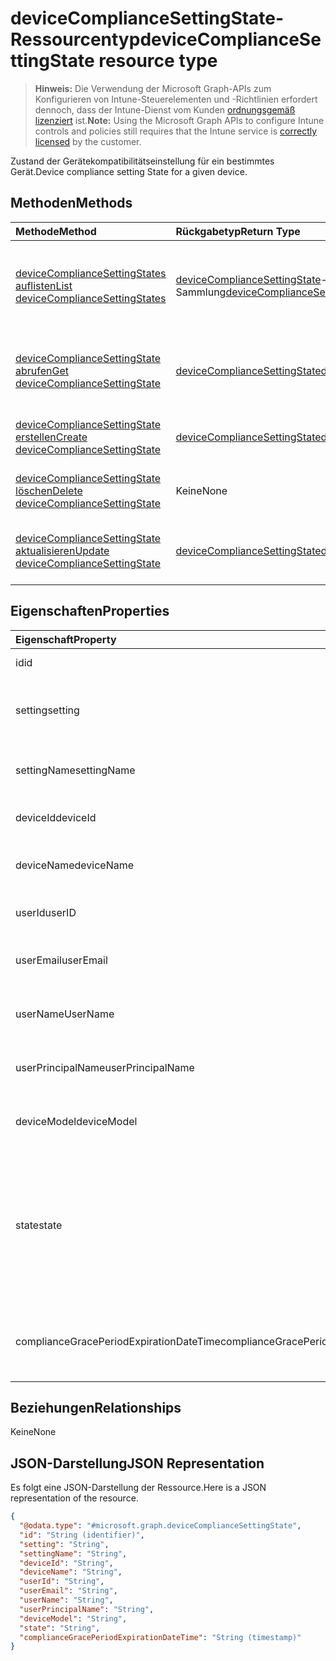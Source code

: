 # <a name="devicecompliancesettingstate-resource-type"></a><span data-ttu-id="14b9b-101">deviceComplianceSettingState-Ressourcentyp</span><span class="sxs-lookup"><span data-stu-id="14b9b-101">deviceComplianceSettingState resource type</span></span>

> <span data-ttu-id="14b9b-102">**Hinweis:** Die Verwendung der Microsoft Graph-APIs zum Konfigurieren von Intune-Steuerelementen und -Richtlinien erfordert dennoch, dass der Intune-Dienst vom Kunden [ordnungsgemäß lizenziert](https://go.microsoft.com/fwlink/?linkid=839381) ist.</span><span class="sxs-lookup"><span data-stu-id="14b9b-102">**Note:** Using the Microsoft Graph APIs to configure Intune controls and policies still requires that the Intune service is [correctly licensed](https://go.microsoft.com/fwlink/?linkid=839381) by the customer.</span></span>

<span data-ttu-id="14b9b-103">Zustand der Gerätekompatibilitätseinstellung für ein bestimmtes Gerät.</span><span class="sxs-lookup"><span data-stu-id="14b9b-103">Device compliance setting State for a given device.</span></span>
## <a name="methods"></a><span data-ttu-id="14b9b-104">Methoden</span><span class="sxs-lookup"><span data-stu-id="14b9b-104">Methods</span></span>
|<span data-ttu-id="14b9b-105">Methode</span><span class="sxs-lookup"><span data-stu-id="14b9b-105">Method</span></span>|<span data-ttu-id="14b9b-106">Rückgabetyp</span><span class="sxs-lookup"><span data-stu-id="14b9b-106">Return Type</span></span>|<span data-ttu-id="14b9b-107">Beschreibung</span><span class="sxs-lookup"><span data-stu-id="14b9b-107">Description</span></span>|
|:---|:---|:---|
|[<span data-ttu-id="14b9b-108">deviceComplianceSettingStates auflisten</span><span class="sxs-lookup"><span data-stu-id="14b9b-108">List deviceComplianceSettingStates</span></span>](../api/intune_deviceconfig_devicecompliancesettingstate_list.md)|<span data-ttu-id="14b9b-109">[deviceComplianceSettingState](../resources/intune_deviceconfig_devicecompliancesettingstate.md)-Sammlung</span><span class="sxs-lookup"><span data-stu-id="14b9b-109">[deviceComplianceSettingState](../resources/intune_deviceconfig_devicecompliancesettingstate.md) collection</span></span>|<span data-ttu-id="14b9b-110">Auflisten der Eigenschaften und Beziehungen der [deviceComplianceSettingState](../resources/intune_deviceconfig_devicecompliancesettingstate.md)-Objekte.</span><span class="sxs-lookup"><span data-stu-id="14b9b-110">List properties and relationships of the [deviceComplianceSettingState](../resources/intune_deviceconfig_devicecompliancesettingstate.md) objects.</span></span>|
|[<span data-ttu-id="14b9b-111">deviceComplianceSettingState abrufen</span><span class="sxs-lookup"><span data-stu-id="14b9b-111">Get deviceComplianceSettingState</span></span>](../api/intune_deviceconfig_devicecompliancesettingstate_get.md)|[<span data-ttu-id="14b9b-112">deviceComplianceSettingState</span><span class="sxs-lookup"><span data-stu-id="14b9b-112">deviceComplianceSettingState</span></span>](../resources/intune_deviceconfig_devicecompliancesettingstate.md)|<span data-ttu-id="14b9b-113">Lesen von Eigenschaften und Beziehungen des [deviceComplianceSettingState](../resources/intune_deviceconfig_devicecompliancesettingstate.md)-Objekts.</span><span class="sxs-lookup"><span data-stu-id="14b9b-113">Read properties and relationships of [plannerTaskDetails](../resources/intune_deviceconfig_devicecompliancesettingstate.md) object.</span></span>|
|[<span data-ttu-id="14b9b-114">deviceComplianceSettingState erstellen</span><span class="sxs-lookup"><span data-stu-id="14b9b-114">Create deviceComplianceSettingState</span></span>](../api/intune_deviceconfig_devicecompliancesettingstate_create.md)|[<span data-ttu-id="14b9b-115">deviceComplianceSettingState</span><span class="sxs-lookup"><span data-stu-id="14b9b-115">deviceComplianceSettingState</span></span>](../resources/intune_deviceconfig_devicecompliancesettingstate.md)|<span data-ttu-id="14b9b-116">Erstellen eines neuen [deviceComplianceSettingState](../resources/intune_deviceconfig_devicecompliancesettingstate.md)-Objekts.</span><span class="sxs-lookup"><span data-stu-id="14b9b-116">Create a new [plannerBucket](../resources/intune_deviceconfig_devicecompliancesettingstate.md) object.</span></span>|
|[<span data-ttu-id="14b9b-117">deviceComplianceSettingState löschen</span><span class="sxs-lookup"><span data-stu-id="14b9b-117">Delete deviceComplianceSettingState</span></span>](../api/intune_deviceconfig_devicecompliancesettingstate_delete.md)|<span data-ttu-id="14b9b-118">Keine</span><span class="sxs-lookup"><span data-stu-id="14b9b-118">None</span></span>|<span data-ttu-id="14b9b-119">Löscht ein [deviceComplianceSettingState](../resources/intune_deviceconfig_devicecompliancesettingstate.md)-Objekt.</span><span class="sxs-lookup"><span data-stu-id="14b9b-119">Deletes a [deviceComplianceSettingState](../resources/intune_deviceconfig_devicecompliancesettingstate.md).</span></span>|
|[<span data-ttu-id="14b9b-120">deviceComplianceSettingState aktualisieren</span><span class="sxs-lookup"><span data-stu-id="14b9b-120">Update deviceComplianceSettingState</span></span>](../api/intune_deviceconfig_devicecompliancesettingstate_update.md)|[<span data-ttu-id="14b9b-121">deviceComplianceSettingState</span><span class="sxs-lookup"><span data-stu-id="14b9b-121">deviceComplianceSettingState</span></span>](../resources/intune_deviceconfig_devicecompliancesettingstate.md)|<span data-ttu-id="14b9b-122">Aktualisieren der Eigenschaften eines [deviceComplianceSettingState](../resources/intune_deviceconfig_devicecompliancesettingstate.md)-Objekts.</span><span class="sxs-lookup"><span data-stu-id="14b9b-122">Update the properties of a [calendar](../resources/intune_deviceconfig_devicecompliancesettingstate.md) object.</span></span>|

## <a name="properties"></a><span data-ttu-id="14b9b-123">Eigenschaften</span><span class="sxs-lookup"><span data-stu-id="14b9b-123">Properties</span></span>
|<span data-ttu-id="14b9b-124">Eigenschaft</span><span class="sxs-lookup"><span data-stu-id="14b9b-124">Property</span></span>|<span data-ttu-id="14b9b-125">Typ</span><span class="sxs-lookup"><span data-stu-id="14b9b-125">Type</span></span>|<span data-ttu-id="14b9b-126">Beschreibung</span><span class="sxs-lookup"><span data-stu-id="14b9b-126">Description</span></span>|
|:---|:---|:---|
|<span data-ttu-id="14b9b-127">id</span><span class="sxs-lookup"><span data-stu-id="14b9b-127">id</span></span>|<span data-ttu-id="14b9b-128">String</span><span class="sxs-lookup"><span data-stu-id="14b9b-128">String</span></span>|<span data-ttu-id="14b9b-129">Schlüssel der Entität</span><span class="sxs-lookup"><span data-stu-id="14b9b-129">Key of the setting.</span></span>|
|<span data-ttu-id="14b9b-130">setting</span><span class="sxs-lookup"><span data-stu-id="14b9b-130">setting</span></span>|<span data-ttu-id="14b9b-131">String</span><span class="sxs-lookup"><span data-stu-id="14b9b-131">String</span></span>|<span data-ttu-id="14b9b-132">Der Klassenname und der Eigenschaftenname der Einstellung.</span><span class="sxs-lookup"><span data-stu-id="14b9b-132">The setting class name and property name.</span></span>|
|<span data-ttu-id="14b9b-133">settingName</span><span class="sxs-lookup"><span data-stu-id="14b9b-133">settingName</span></span>|<span data-ttu-id="14b9b-134">String</span><span class="sxs-lookup"><span data-stu-id="14b9b-134">String</span></span>|<span data-ttu-id="14b9b-135">Der gemeldete Einstellungsname</span><span class="sxs-lookup"><span data-stu-id="14b9b-135">The Setting Name that is being reported</span></span>|
|<span data-ttu-id="14b9b-136">deviceId</span><span class="sxs-lookup"><span data-stu-id="14b9b-136">deviceId</span></span>|<span data-ttu-id="14b9b-137">String</span><span class="sxs-lookup"><span data-stu-id="14b9b-137">String</span></span>|<span data-ttu-id="14b9b-138">Die gemeldete Geräte-ID</span><span class="sxs-lookup"><span data-stu-id="14b9b-138">The Device Id that is being reported</span></span>|
|<span data-ttu-id="14b9b-139">deviceName</span><span class="sxs-lookup"><span data-stu-id="14b9b-139">deviceName</span></span>|<span data-ttu-id="14b9b-140">String</span><span class="sxs-lookup"><span data-stu-id="14b9b-140">String</span></span>|<span data-ttu-id="14b9b-141">Der gemeldete Gerätename</span><span class="sxs-lookup"><span data-stu-id="14b9b-141">The Device Name that is being reported</span></span>|
|<span data-ttu-id="14b9b-142">userId</span><span class="sxs-lookup"><span data-stu-id="14b9b-142">userID</span></span>|<span data-ttu-id="14b9b-143">String</span><span class="sxs-lookup"><span data-stu-id="14b9b-143">String</span></span>|<span data-ttu-id="14b9b-144">Die gemeldete Benutzer-ID</span><span class="sxs-lookup"><span data-stu-id="14b9b-144">The user Id that is being reported</span></span>|
|<span data-ttu-id="14b9b-145">userEmail</span><span class="sxs-lookup"><span data-stu-id="14b9b-145">userEmail</span></span>|<span data-ttu-id="14b9b-146">String</span><span class="sxs-lookup"><span data-stu-id="14b9b-146">String</span></span>|<span data-ttu-id="14b9b-147">Die gemeldete Benutzer-E-Mail-Adresse</span><span class="sxs-lookup"><span data-stu-id="14b9b-147">The User email address that is being reported</span></span>|
|<span data-ttu-id="14b9b-148">userName</span><span class="sxs-lookup"><span data-stu-id="14b9b-148">UserName</span></span>|<span data-ttu-id="14b9b-149">String</span><span class="sxs-lookup"><span data-stu-id="14b9b-149">String</span></span>|<span data-ttu-id="14b9b-150">Der gemeldete Benutzername</span><span class="sxs-lookup"><span data-stu-id="14b9b-150">The User Name that is being reported</span></span>|
|<span data-ttu-id="14b9b-151">userPrincipalName</span><span class="sxs-lookup"><span data-stu-id="14b9b-151">userPrincipalName</span></span>|<span data-ttu-id="14b9b-152">String</span><span class="sxs-lookup"><span data-stu-id="14b9b-152">String</span></span>|<span data-ttu-id="14b9b-153">Der gemeldete Benutzerprinzipalname</span><span class="sxs-lookup"><span data-stu-id="14b9b-153">The User PrincipalName that is being reported</span></span>|
|<span data-ttu-id="14b9b-154">deviceModel</span><span class="sxs-lookup"><span data-stu-id="14b9b-154">deviceModel</span></span>|<span data-ttu-id="14b9b-155">String</span><span class="sxs-lookup"><span data-stu-id="14b9b-155">String</span></span>|<span data-ttu-id="14b9b-156">Das gemeldete Gerätemodell</span><span class="sxs-lookup"><span data-stu-id="14b9b-156">The device model that is being reported</span></span>|
|<span data-ttu-id="14b9b-157">state</span><span class="sxs-lookup"><span data-stu-id="14b9b-157">state</span></span>|<span data-ttu-id="14b9b-158">String</span><span class="sxs-lookup"><span data-stu-id="14b9b-158">String</span></span>|<span data-ttu-id="14b9b-159">Der Konformitätsstatus der Einstellung. Mögliche Werte: `unknown`, `notApplicable`, `compliant`, `remediated`, `nonCompliant`, `error`, `conflict`.</span><span class="sxs-lookup"><span data-stu-id="14b9b-159">The compliance state of the setting Possible values are: `unknown`, `notApplicable`, `compliant`, `remediated`, `nonCompliant`, `error`, `conflict`.</span></span>|
|<span data-ttu-id="14b9b-160">complianceGracePeriodExpirationDateTime</span><span class="sxs-lookup"><span data-stu-id="14b9b-160">complianceGracePeriodExpirationDateTime</span></span>|<span data-ttu-id="14b9b-161">DateTimeOffset</span><span class="sxs-lookup"><span data-stu-id="14b9b-161">DateTimeOffset</span></span>|<span data-ttu-id="14b9b-162">Datum und Uhrzeit des Ablaufs der Karenzzeit für die Gerätekonformität</span><span class="sxs-lookup"><span data-stu-id="14b9b-162">The DateTime when device compliance grace period expires</span></span>|

## <a name="relationships"></a><span data-ttu-id="14b9b-163">Beziehungen</span><span class="sxs-lookup"><span data-stu-id="14b9b-163">Relationships</span></span>
<span data-ttu-id="14b9b-164">Keine</span><span class="sxs-lookup"><span data-stu-id="14b9b-164">None</span></span>
## <a name="json-representation"></a><span data-ttu-id="14b9b-165">JSON-Darstellung</span><span class="sxs-lookup"><span data-stu-id="14b9b-165">JSON Representation</span></span>
<span data-ttu-id="14b9b-166">Es folgt eine JSON-Darstellung der Ressource.</span><span class="sxs-lookup"><span data-stu-id="14b9b-166">Here is a JSON representation of the resource.</span></span>
<!-- {
  "blockType": "resource",
  "keyProperty": "id",
  "@odata.type": "microsoft.graph.deviceComplianceSettingState"
}
-->
``` json
{
  "@odata.type": "#microsoft.graph.deviceComplianceSettingState",
  "id": "String (identifier)",
  "setting": "String",
  "settingName": "String",
  "deviceId": "String",
  "deviceName": "String",
  "userId": "String",
  "userEmail": "String",
  "userName": "String",
  "userPrincipalName": "String",
  "deviceModel": "String",
  "state": "String",
  "complianceGracePeriodExpirationDateTime": "String (timestamp)"
}
```



